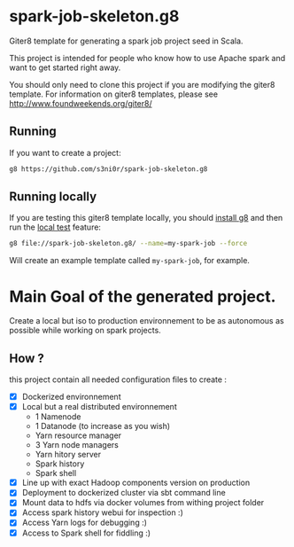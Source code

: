 # spark-job-skeleton.g8

Giter8 template for generating a spark job project seed in Scala.

This project is intended for people who know how to use Apache spark and want to get started right away.

You should only need to clone this project if you are modifying the giter8 template.  For information on giter8 templates, please see <http://www.foundweekends.org/giter8/>

## Running

If you want to create a project:

```bash
g8 https://github.com/s3ni0r/spark-job-skeleton.g8
```

## Running locally

If you are testing this giter8 template locally, you should [install g8](http://www.foundweekends.org/giter8/setup.html) and then run the [local test](http://www.foundweekends.org/giter8/testing.html) feature:

```bash
g8 file://spark-job-skeleton.g8/ --name=my-spark-job --force
```

Will create an example template called `my-spark-job`, for example.

# Main Goal of the generated project.

Create a local but iso to production environnement to be as autonomous as possible while working on spark projects.

## How ?

this project contain all needed configuration files to create : 

- [X] Dockerized environnement
- [X] Local but a real distributed environnement
    - 1 Namenode
    - 1 Datanode (to increase as you wish)
    - Yarn resource manager
    - 3 Yarn node managers
    - Yarn hitory server
    - Spark history
    - Spark shell
- [X] Line up with exact Hadoop components version on production
- [X] Deployment to dockerized cluster via sbt command line
- [X] Mount data to hdfs via docker volumes from withing project folder
- [X] Access spark history webui for inspection :)
- [X] Access Yarn logs for debugging :)
- [X] Access to Spark shell for fiddling :)